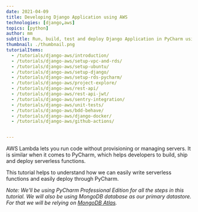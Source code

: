 ```yaml
---
date: 2021-04-09
title: Developing Django Application using AWS
technologies: [django,aws]
topics: [python]
author: mm
subtitle: Run, build, test and deploy Django Application in PyCharm using NICE DCV.
thumbnail: ./thumbnail.png
tutorialItems:
  - /tutorials/django-aws/introduction/
  - /tutorials/django-aws/setup-vpc-and-rds/
  - /tutorials/django-aws/setup-ubuntu/
  - /tutorials/django-aws/setup-django/
  - /tutorials/django-aws/setup-rds-pycharm/
  - /tutorials/django-aws/project-explore/
  - /tutorials/django-aws/rest-api/
  - /tutorials/django-aws/rest-api-jwt/
  - /tutorials/django-aws/sentry-integration/
  - /tutorials/django-aws/unit-tests/
  - /tutorials/django-aws/bdd-behave/
  - /tutorials/django-aws/django-docker/
  - /tutorials/django-aws/github-actions/


---
```


AWS Lambda lets you run code without provisioning or managing servers.
 It is similar when it comes to PyCharm, which helps developers to build, ship and deploy serverless functions.

This tutorial helps to understand how we can easily write serverless functions and easily deploy through PyCharm.

*Note: We'll be using PyCharm Professional Edition for all the steps in this tutorial. 
We will also be using MongoDB database as our primary datastore. For that we will be
relying on [MongoDB Atlas](https://www.mongodb.com/cloud/atlas).*

